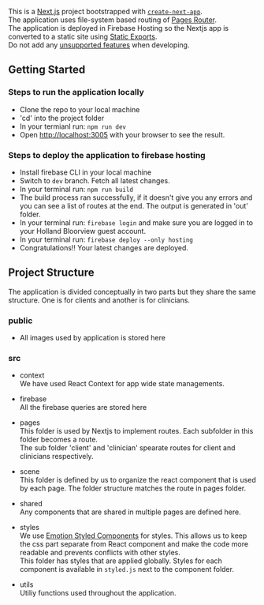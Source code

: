 This is a [Next.js](https://nextjs.org/) project bootstrapped with [`create-next-app`](https://github.com/vercel/next.js/tree/canary/packages/create-next-app).\
The application uses file-system based routing of [Pages Router](https://nextjs.org/docs/pages/building-your-application/routing). \
The application is deployed in Firebase Hosting so the Nextjs app is converted to a static site using [Static Exports](https://nextjs.org/docs/pages/building-your-application/deploying/static-exports).\
Do not add any [unsupported features](https://nextjs.org/docs/pages/building-your-application/deploying/static-exports#unsupported-features) when developing.

## Getting Started

### Steps to run the application locally

- Clone the repo to your local machine
- 'cd' into the project folder
- In your termianl run: `npm run dev `
- Open [http://localhost:3005](http://localhost:3005) with your browser to see the result.

### Steps to deploy the application to firebase hosting

- Install firebase CLI in your local machine
- Switch to `dev` branch. Fetch all latest changes.
- In your terminal run: `npm run build`
- The build process ran successfully, if it doesn't give you any errors and you can see a list of routes at the end. The output is generated in 'out' folder.
- In your terminal run: `firebase login` and make sure you are logged in to your Holland Bloorview guest account.
- In your terminal run: `firebase deploy --only hosting`
- Congratulations!! Your latest changes are deployed.

## Project Structure

The application is divided conceptually in two parts but they share the same structure. One is for clients and another is for clinicians.

### public

- All images used by application is stored here

### src

- context\
  We have used React Context for app wide state managements.

- firebase\
  All the firebase queries are stored here

- pages\
  This folder is used by Nextjs to implement routes. Each subfolder in this folder becomes a route.\
  The sub folder 'client' and 'clinician' spearate routes for client and clinicians respectively.

- scene\
  This folder is defined by us to organize the react component that is used by each page. The folder structure matches the route in pages folder.

- shared\
  Any components that are shared in multiple pages are defined here.

- styles\
  We use [Emotion Styled Components](https://emotion.sh/docs/styled) for styles. This allows us to keep the css part separate from React component and make the code more readable and prevents conflicts with other styles.\
  This folder has styles that are applied globally. Styles for each component is available in `styled.js` next to the component folder.

- utils\
  Utiliy functions used throughout the application.
